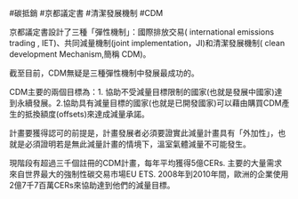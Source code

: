 #碳抵銷 #京都議定書 #清潔發展機制 #CDM


京都議定書設計了三種「彈性機制」：國際排放交易( international emissions trading , IET)、共同減量機制(joint implementation，JI)和清潔發展機制( clean development Mechanism,簡稱 CDM)。

截至目前，CDM無疑是三種彈性機制中發展最成功的。

CDM主要的兩個目標為：1. 協助不受減量目標限制的國家(也就是發展中國家)達到永續發展。2.協助具有減量目標的國家(也就是已開發國家)可以藉由購買CDM產生的抵換額度(offsets)來達成減量承諾。

計畫要獲得認可的前提是，計畫發展者必須要證實此減量計畫具有「外加性」，也就是必須證明若是無此減量計畫的情境下，溫室氣體減量不可能發生。

現階段有超過三千個註冊的CDM計畫，每年平均獲得5億CERs. 主要的大量需求來自世界最大的強制性碳交易市場EU ETS. 2008年到2010年間，歐洲的企業使用2億7千7百萬CERs來協助達到他們的減量目標。